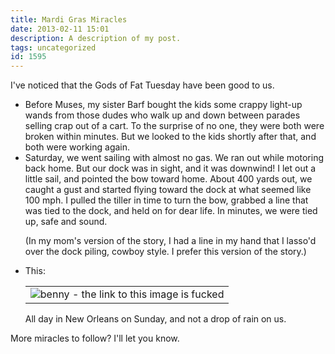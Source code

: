 ```yaml
---
title: Mardi Gras Miracles
date: 2013-02-11 15:01
description: A description of my post.
tags: uncategorized
id: 1595
---
```

I've noticed that the Gods of Fat Tuesday have been good to us.
<span class="spanEndPreview">&nbsp;</span>
<ul><li>Before Muses, my sister Barf bought the kids some crappy light-up wands from those dudes who walk up and down between parades selling crap out of a cart.  To the surprise of no one, they were both were broken within minutes.  But we looked to the kids shortly after that, and both were working again.</li>

<li>Saturday, we went sailing with almost no gas.  We ran out while motoring back home.  But our dock was in sight, and it was downwind!  I let out a little sail, and pointed the bow toward home.  About 400 yards out, we caught a gust and started flying toward the dock at what seemed like 100 mph.  I pulled the tiller in time to turn the bow, grabbed a line that was tied to the dock, and held on for dear life.  In minutes, we were tied up, safe and sound.

(In my mom's version of the story, I had a line in my hand that I lasso'd over the dock piling, cowboy style.  I prefer this version of the story.)</li>

<li>This:

<table class="centered" ><tr><td><img src="/img/weather.jpg" alt="benny - the link to this image is fucked"  /></td></tr></table>

All day in New Orleans on Sunday, and not a drop of rain on us.</li></ul>

More miracles to follow?  I'll let you know.